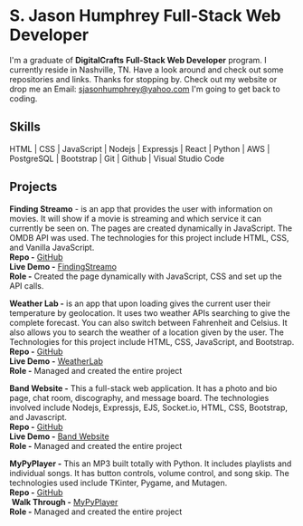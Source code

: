 # S. Jason Humphrey Full-Stack Web Developer
           
I'm a graduate of **DigitalCrafts** **Full-Stack Web Developer** program. I currently reside in Nashville, TN. Have a look around and check out some repositories and links. Thanks for stopping by. Check out my website or drop me an Email: sjasonhumphrey@yahoo.com I'm going to get back to coding. 

## Skills


 HTML | CSS | JavaScript | Nodejs | Expressjs | React | Python | AWS | PostgreSQL | Bootstrap | Git | Github | Visual Studio Code



## Projects

**Finding Streamo** - is an app that provides the user with information on movies. It will show if a movie is streaming and which service it can currently be seen on. The pages are created dynamically in JavaScript. The OMDB API was used. The technologies for this project include HTML, CSS, and Vanilla JavaScript.<br>
**Repo -** [GitHub](https://github.com/SJasonHumphrey/FindingStreamo)<br>
**Live Demo -** [FindingStreamo](https://findingstream.netlify.app)<br>
**Role -** Created the page dynamically with JavaScript, CSS and set up the API calls.

**Weather Lab -** is an app that upon loading gives the current user their temperature by geolocation. It uses two weather APIs searching to give the complete forecast. You can also switch between Fahrenheit and Celsius. It also allows you to search the weather of a location given by the user. The Technologies for this project include HTML, CSS, JavaScript, and Bootstrap.<br> **Repo -** [GitHub](https://github.com/SJasonHumphrey/Weather_app)<br>
**Live Demo -** [WeatherLab](https://weatherlaboratory.io)<br> 
**Role -** Managed and created the entire project

**Band Website -** This a full-stack web application. It has a photo and bio page, chat room, discography, and message board. The technologies involved include Nodejs, Expressjs, EJS, Socket.io, HTML, CSS, Bootstrap, and Javascript.<br>
**Repo -** [GitHub](https://github.com/SJasonHumphrey/musicApp)<br>
**Live Demo -** [Band Website](https://still-reaches-10583.herokuapp.com/)<br>
**Role -** Managed and created the entire project

**MyPyPlayer -** This an MP3 built totally with Python. It includes playlists and individual songs. It has button controls, volume control, and song skip. The technologies used include TKinter, Pygame, and Mutagen.<br>**Repo -** [GitHub](https://github.com/SJasonHumphrey/mypyplayer)<br> **Walk Through -** [MyPyPlayer](https://www.jasonhumphrey.io)<br>
**Role -** Managed and created the entire project
